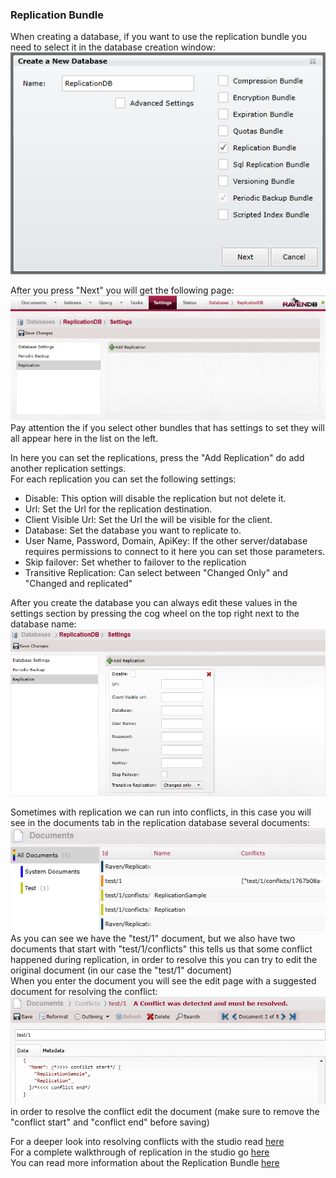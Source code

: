 
### Replication Bundle
When creating a database, if you want to use the replication bundle you need to select it in the database creation window:  
![Tasks Fig 1](Images/studio_replication_1.PNG)  

After you press "Next" you will get the following page:  
![Tasks Fig 2](Images/studio_replication_2.PNG)  
Pay attention the if you select other bundles that has settings to set they will all appear here in the list on the left.  

In here you can set the replications, press the "Add Replication" do add another replication settings.  
For each replication you can set the following settings:  
- Disable: This option will disable the replication but not delete it.
- Url: Set the Url for the replication destination.
- Client Visible Url: Set the Url the will be visible for the client.
- Database: Set the database you want to replicate to.
- User Name, Password, Domain, ApiKey: If the other server/database requires permissions to connect to it here you can set those parameters.  
- Skip failover: Set whether to failover to the replication
- Transitive Replication: Can select between "Changed Only" and "Changed and replicated"

After you create the database you can always edit these values in the settings section by pressing the cog wheel on the top right next to the database name:  
![Tasks Fig 3](Images/studio_replication_3.PNG)  

Sometimes with replication we can run into conflicts, in this case you will see in the documents tab in the replication database several documents:  
![Tasks Fig 4](Images/studio_replication_4.PNG)  
As you can see we have the "test/1" document, but we also have two documents that start with "test/1/conflicts" this tells us that some conflict happened during replication, in order to resolve this you can try to edit the original document (in our case the "test/1" document)  
When you enter the document you will see the edit page with a suggested document for resolving the conflict:  
![Tasks Fig 5](Images/studio_replication_5.PNG)  
in order to resolve the conflict edit the document (make sure to remove the "conflict start" and "conflict end" before saving)  

For a deeper look into resolving conflicts with the studio read [here](http://blogs.hibernatingrhinos.com/12609/dealing-with-conflicts-in-ravendb-studio)  
For a complete walkthrough of replication in the studio go [here](replicationwalkthrough)  
You can read more information about the Replication Bundle [here](../../server/scaling-out/replication?version=2.0)
